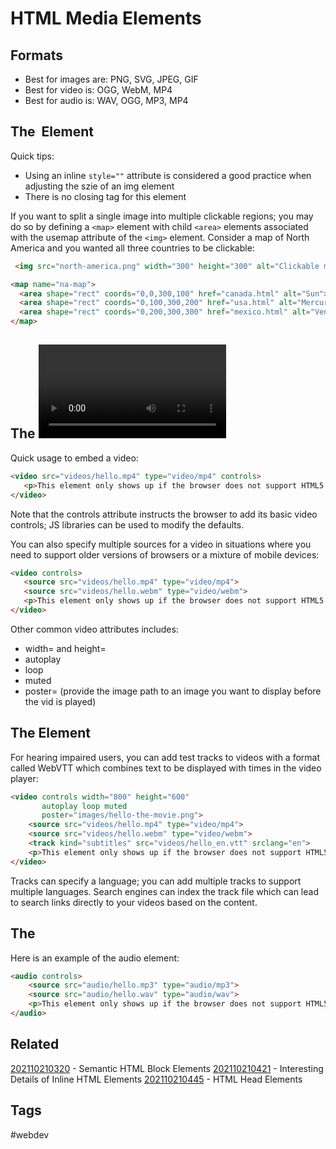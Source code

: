 # HTML Media Elements

## Formats
* Best for images are: PNG, SVG, JPEG, GIF
* Best for video is: OGG, WebM, MP4
* Best for audio is: WAV, OGG, MP3, MP4


## The <img> Element
Quick tips:
* Using an inline ```style=""``` attribute is considered a good practice when
adjusting the szie of an img element
* There is no closing tag for this element

If you want to split a single image into multiple clickable regions; you may do
so by defining a ```<map>``` element with child ```<area>``` elements associated
with the usemap attribute of the ```<img>``` element. Consider a map of North
America and you wanted all three countries to be clickable:
```html
 <img src="north-america.png" width="300" height="300" alt="Clickable map of North America" usemap="#na-map">

<map name="na-map">
  <area shape="rect" coords="0,0,300,100" href="canada.html" alt="Sun">
  <area shape="rect" coords="0,100,300,200" href="usa.html" alt="Mercury">
  <area shape="rect" coords="0,200,300,300" href="mexico.html" alt="Venus">
</map>
```


## The <video> element
Quick usage to embed a video:
```html
<video src="videos/hello.mp4" type="video/mp4" controls>
   <p>This element only shows up if the browser does not support HTML5 video. Use it to provide a download link or alternate instructions.</p>
</video>
```
 Note that the controls attribute instructs the browser to add its basic video
 controls; JS libraries can be used to modify the defaults.

 You can also specify multiple sources for a video in situations where you need
 to support older versions of browsers or a mixture of mobile devices:
 ```html
 <video controls>
    <source src="videos/hello.mp4" type="video/mp4">
    <source src="videos/hello.webm" type="video/webm">
    <p>This element only shows up if the browser does not support HTML5 video. Use it to provide a download link or alternate instructions.</p>
</video>
```

Other common video attributes includes:
* width= and height=
* autoplay
* loop
* muted
* poster= (provide the image path to an image you want to display before the vid
is played)


## The <track> Element
For hearing impaired users, you can add test tracks to videos with a format 
called WebVTT which combines text to be displayed with times in the video
player:
```html
<video controls width="800" height="600"
       autoplay loop muted
       poster="images/hello-the-movie.png">
    <source src="videos/hello.mp4" type="video/mp4">
    <source src="videos/hello.webm" type="video/webm">
    <track kind="subtitles" src="videos/hello_en.vtt" srclang="en">
    <p>This element only shows up if the browser does not support HTML5 video. Use it to provide a download link or alternate instructions.</p>
</video>
```
Tracks can specify a language; you can add multiple tracks to support multiple
languages. Search  engines can index the track file which can lead to search
links directly to your videos based on the content.


## The <audio> Element
Here is an example of the audio element:
```html
<audio controls>
    <source src="audio/hello.mp3" type="audio/mp3">
    <source src="audio/hello.wav" type="audio/wav">
    <p>This element only shows up if the browser does not support HTML5 video. Use it to provide a download link or alternate instructions.</p>
</audio>
```


## Related
[202110210320](../202110210320) - Semantic HTML Block Elements
[202110210421](../202110210421) - Interesting Details of Inline HTML Elements
[202110210445](../202110210445) - HTML Head Elements


## Tags
#webdev
